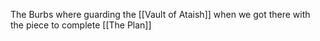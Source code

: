 The Burbs where guarding the [[Vault of Ataish]] when we got there with the piece to complete [[The Plan]]